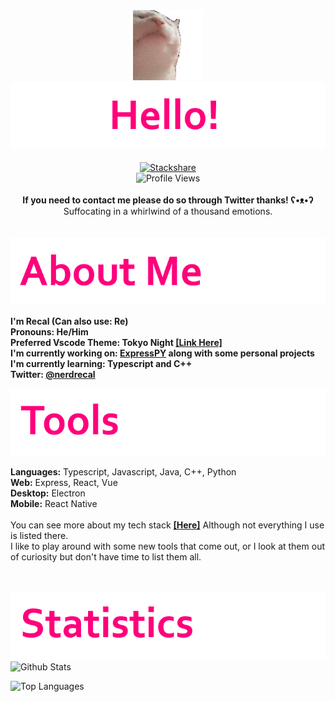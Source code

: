 

<div align="center">
<img src="https://github.com/Recal/Recal/blob/master/catjam.gif"/><br/>
<img src="https://github.com/Recal/Recal/blob/master/a4.png"/>
<div align="center">
  <br>
  <a href="https://stackshare.io/recal/stack"><img alt="Stackshare" src="http://img.shields.io/badge/tech-stack-0690fa.svg?style=flat&color=FF007B"></a>
  <br>
  <img alt="Profile Views" src="https://komarev.com/ghpvc/?username=recal&color=FF007B&style=flat">
  <br>
</div>
</div>
<br>
<div align="center"><b>If you need to contact me please do so through Twitter thanks! ʕ•ᴥ•ʔ</b></div>
<div align="center">Suffocating in a whirlwind of a thousand emotions.</div>
<br><br>
<img src="https://github.com/Recal/Recal/blob/master/a1.png"/>
  <p>
  <b>I'm <b>Recal (Can also use: Re)</b><br>
  <b>Pronouns: <b>He/Him</b></b><br>
  <b>
    Preferred Vscode Theme: <b>Tokyo Night</b> <a href="https://marketplace.visualstudio.com/items?itemName=enkia.tokyo-night"><b>[Link Here]</b></a>
  </b><br>
  <b>
    I'm currently working on: <a href="https://github.com/loganlilypad/expresspy"><b>ExpressPY</b></a> along with some personal projects<br> 
    I'm currently learning: <b>Typescript and C++</b>
  </b><br>
  <b>
    Twitter: <a href="https://twitter.com/nerdrecal/"><b>@nerdrecal</b></a>
  </b><br>
  </b>
  </p>
  
  
<img src="https://github.com/Recal/Recal/blob/master/a2.png"/>
 <br>
  <p><b>Languages:</b> Typescript, Javascript, Java, C++, Python<br>
  <b>Web:</b> Express, React, Vue<br>
  <b>Desktop:</b> Electron<br>
  <b>Mobile:</b> React Native<br><br>
  You can see more about my tech stack <a href="https://stackshare.io/recal/stack"><b>[Here]</b></a> Although not everything I use is listed there.<br>
  I like to play around with some new tools that come out, or I look at them out of curiosity but don't have time to list them all.</p>
 <br>
  
  <br>
  
<img src="https://github.com/Recal/Recal/blob/master/a3.png"/>
  <img alt="Github Stats" src="https://github-readme-stats.vercel.app/api?username=Recal&show_icons=true&hide_border=true&count_private=true&icon_color=FFF&bg_color=65,E2006D,AF0055&title_color=FFF&text_color=FFF"></img>
  
  <img alt="Top Languages" src="https://github-readme-stats.vercel.app/api/top-langs/?username=recal&bg_color=65,E2006D,AF0055&title_color=FFF&text_color=FFF&layout=compact&hide_border=true"></img>
  
  
    





